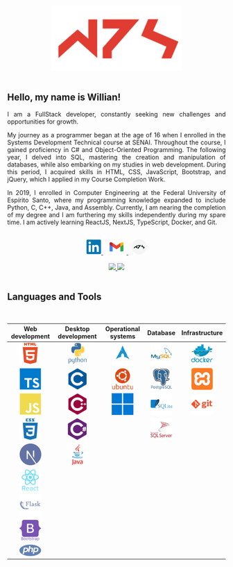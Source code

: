 <div align="center">
    <br/>
    <img height="150em" src="./img/wps.svg"/>
</div>

<br/>

## Hello, my name is Willian!

<p align="justify">I am a FullStack developer, constantly seeking new challenges and opportunities for growth.</p>

<p align="justify">My journey as a programmer began at the age of 16 when I enrolled in the Systems Development Technical course at SENAI. Throughout the course, I gained proficiency in C# and Object-Oriented Programming. The following year, I delved into SQL, mastering the creation and manipulation of databases, while also embarking on my studies in web development. During this period, I acquired skills in HTML, CSS, JavaScript, Bootstrap, and jQuery, which I applied in my Course Completion Work.</p>

<p align="justify">In 2019, I enrolled in Computer Engineering at the Federal University of Espírito Santo, where my programming knowledge expanded to include Python, C, C++, Java, and Assembly. Currently, I am nearing the completion of my degree and I am furthering my skills independently during my spare time. I am actively learning ReactJS, NextJS, TypeScript, Docker, and Git.</p>

<br/>

<div align="center">
    <a href="https://www.linkedin.com/in/pachecowillians/">
        <img height="35em" src="https://raw.githubusercontent.com/pachecowillians/svg-icons/9d3e2afea776a3913d3983f7c0acef3b10b6289f/img/linkedin.svg"/>
    </a>
    &nbsp;
    <a href="mailto:willianpacheco31@gmail.com">
        <img height="35em" src="https://raw.githubusercontent.com/pachecowillians/svg-icons/9d3e2afea776a3913d3983f7c0acef3b10b6289f/img/gmail.svg"/>
    </a>
    &nbsp;
    <a href="https://pachecowillians.github.io/">
        <img height="35em" src="https://raw.githubusercontent.com/pachecowillians/svg-icons/9d3e2afea776a3913d3983f7c0acef3b10b6289f/img/portfolio.svg"/>
    </a>
</div>

<br/>

<div align="center">
    <a href="https://github.com/pachecowillians">
        <img height="180em"
            src="https://github-readme-stats.vercel.app/api/top-langs/?username=pachecowillians&layout=compact&langs_count=25&theme=github_dark" />
        <img height="180em"
        src="https://github-readme-stats.vercel.app/api?username=pachecowillians&layout=compact&langs_count=25&theme=github_dark" />
      </a>
</div>


<br/>

## Languages and Tools
    
<br/>

<table align="center">
<thead>
  <tr>
    <th>Web development</th>
    <th>Desktop development</th>
    <th>Operational systems</th>
    <th>Database</th>
    <th>Infrastructure</th>
  </tr>
</thead>
<tbody>
  <tr align="center">
    <td><img height="50em" src="https://raw.githubusercontent.com/pachecowillians/svg-icons/9d3e2afea776a3913d3983f7c0acef3b10b6289f/img/html5.svg"/></td>
    <td><img height="50em" src="https://raw.githubusercontent.com/pachecowillians/svg-icons/9d3e2afea776a3913d3983f7c0acef3b10b6289f/img/python.svg" /></td>
    <td><img height="50em" src="https://raw.githubusercontent.com/pachecowillians/svg-icons/7dfc60c156d553628d3b83b665be26e41bed0ad5/img/archlinux.svg" /></td>
    <td><img height="50em" src="https://raw.githubusercontent.com/pachecowillians/svg-icons/9d3e2afea776a3913d3983f7c0acef3b10b6289f/img/mysql.svg"  /></td>
    <td><img height="50em" src="https://raw.githubusercontent.com/pachecowillians/svg-icons/9d3e2afea776a3913d3983f7c0acef3b10b6289f/img/docker.svg"  /></td>
  </tr>
  <tr align="center">
    <td><img height="50em" src="https://raw.githubusercontent.com/pachecowillians/svg-icons/9d3e2afea776a3913d3983f7c0acef3b10b6289f/img/typescript.svg"  /></td>
    <td><img height="50em" src="https://raw.githubusercontent.com/pachecowillians/svg-icons/9d3e2afea776a3913d3983f7c0acef3b10b6289f/img/c.svg"  /></td>
    <td><img height="50em" src="https://raw.githubusercontent.com/pachecowillians/svg-icons/9d3e2afea776a3913d3983f7c0acef3b10b6289f/img/ubuntu.svg"  /></td>
    <td><img height="50em" src="https://raw.githubusercontent.com/pachecowillians/svg-icons/9d3e2afea776a3913d3983f7c0acef3b10b6289f/img/postgresql.svg"  /></td>
    <td><img height="50em" src="https://raw.githubusercontent.com/pachecowillians/svg-icons/9d3e2afea776a3913d3983f7c0acef3b10b6289f/img/xampp.svg"  /></td>
  </tr>
  <tr align="center">
    <td><img height="50em" src="https://raw.githubusercontent.com/pachecowillians/svg-icons/9d3e2afea776a3913d3983f7c0acef3b10b6289f/img/javascript.svg"  /></td>
    <td><img height="50em" src="https://raw.githubusercontent.com/pachecowillians/svg-icons/9d3e2afea776a3913d3983f7c0acef3b10b6289f/img/cplusplus.svg"  /></td>
    <td><img height="50em" src="https://raw.githubusercontent.com/pachecowillians/svg-icons/7dfc60c156d553628d3b83b665be26e41bed0ad5/img/windows.svg"  /></td>
    <td><img height="50em" src="https://raw.githubusercontent.com/pachecowillians/svg-icons/9d3e2afea776a3913d3983f7c0acef3b10b6289f/img/sqlite.svg"  /></td>
    <td><img height="50em" src="https://raw.githubusercontent.com/pachecowillians/svg-icons/9d3e2afea776a3913d3983f7c0acef3b10b6289f/img/git.svg"  /></td>
  </tr>
  <tr align="center">
    <td><img height="50em" src="https://raw.githubusercontent.com/pachecowillians/svg-icons/9d3e2afea776a3913d3983f7c0acef3b10b6289f/img/css3.svg"  /></td>
    <td><img height="50em" src="https://raw.githubusercontent.com/pachecowillians/svg-icons/9d3e2afea776a3913d3983f7c0acef3b10b6289f/img/csharp.svg"  /></td>
    <td></td>
    <td><img height="50em" src="https://raw.githubusercontent.com/pachecowillians/svg-icons/9d3e2afea776a3913d3983f7c0acef3b10b6289f/img/sqlserver.svg"  /></td>
    <td></td>
  </tr>
  <tr align="center">
    <td><img height="50em" src="https://raw.githubusercontent.com/pachecowillians/svg-icons/9d3e2afea776a3913d3983f7c0acef3b10b6289f/img/nextjs.svg"  /></td>
    <td><img height="50em" src="https://raw.githubusercontent.com/pachecowillians/svg-icons/9d3e2afea776a3913d3983f7c0acef3b10b6289f/img/java.svg"  /></td>
    <td></td>
    <td></td>
    <td></td>
  </tr>
  <tr align="center">
    <td><img height="50em" src="https://raw.githubusercontent.com/pachecowillians/svg-icons/9d3e2afea776a3913d3983f7c0acef3b10b6289f/img/react.svg"  /></td>
    <td></td>
    <td></td>
    <td></td>
    <td></td>
  </tr>
  <tr align="center">
    <td><img height="50em" src="https://raw.githubusercontent.com/pachecowillians/svg-icons/9d3e2afea776a3913d3983f7c0acef3b10b6289f/img/flask.svg"  /></td>
    <td></td>
    <td></td>
    <td></td>
    <td></td>
  </tr>
  <tr align="center">
    <td><img height="50em" src="https://raw.githubusercontent.com/pachecowillians/svg-icons/9d3e2afea776a3913d3983f7c0acef3b10b6289f/img/bootstrap.svg"  /></td>
    <td></td>
    <td></td>
    <td></td>
    <td></td>
  </tr>
  <tr align="center">
    <td><img width="50em" src="https://raw.githubusercontent.com/pachecowillians/svg-icons/9d3e2afea776a3913d3983f7c0acef3b10b6289f/img/php.svg"  /></td>
    <td></td>
    <td></td>
    <td></td>
    <td></td>
  </tr>
</tbody>
</table>
